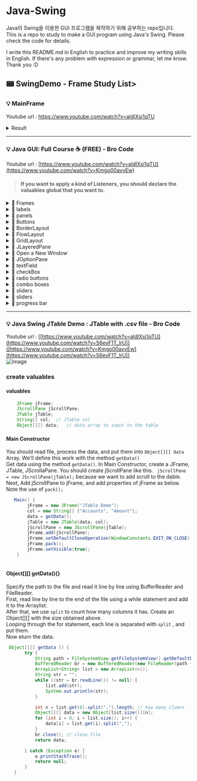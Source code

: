 # Java-Swing
Java의 Swing을 이용한 GUI 프로그램을 제작하기 위해 공부하는 repo입니다. <br>
This is a repo to study to make a GUI program using Java's Swing.
Please check the code for details.

I write this README.md in English to practice and improve my writing skills in English.
If there's any problem with expression or grammar, let me know. Thank you :D




## :pager: SwingDemo - Frame Study List> 


 ### :bulb: MainFrame 
  Youtube url : https://www.youtube.com/watch?v=aIdIXsi1qTU <br>

  <details>
    <summary> Result </summary>
 
  ![image](https://github.com/Ogu1208/Java-Swing/assets/76902448/505ed275-06d0-437a-b6d4-0c0324632ffe)
  </details>

  
  ----

###  :bulb: Java GUI: Full Course ☕ (FREE)  - Bro Code

  Youtube url : [https://www.youtube.com/watch?v=aIdIXsi1qTU](https://www.youtube.com/watch?v=Kmgo00avvEw) <br>
   > #### If you want to apply a kind of Listeners, you should declare the valuables **global** that you want to.

 
  <details>
  <summary> 📁 Frames </summary>
 
 ### JFrame = a GUI window to add components to
  
  ![image](https://github.com/Ogu1208/Java-Swing/assets/76902448/6567febc-87ea-41c8-9a7d-fe24bae5fe83)
  
  </details>
  
  <details>
  <summary> 📁 labels </summary>
 
 ### JLabel = a GUI display area for a string of text, an image, or both

  ![image](https://github.com/Ogu1208/Java-Swing/assets/76902448/8cf4dd09-f6d2-4dcd-8c73-15f35022e9cb)
  
  </details>
  
  <details>
  <summary> 📁 panels </summary>
  
![image](https://github.com/Ogu1208/Java-Swing/assets/76902448/53b974b0-bc06-4535-8d7a-c74588bd9d52)
  
  </details>
  
  
  <details>
  <summary> 📁 Buttons </summary>
 
  ###  JButton = a button that performs an action when clicked on
 
![image](https://github.com/Ogu1208/Java-Swing/assets/76902448/a5daed4d-45a2-429b-8f5b-f4fadd60b08a)


  
  </details>
  
  
  
  <details>
  <summary> 📁 BorderLayout </summary>
  
![image](https://github.com/Ogu1208/Java-Swing/assets/76902448/0f6dcb6b-086b-422f-a6a0-6b95646643ec)
  
  </details>
  
  
  <details>
  <summary> 📁 FlowLayout </summary>
   <br>
 
  > Layout Manager = Defines the natural layout for components within a container
 
  왼쪽에서 오른쪽으로 배치되며 오른쪽에 더 이상 공간이 없으면 다음 줄로 자동 배치되는 게 특징입니다. 일반적으로 플로우 레이아웃은 패널에 버튼을 배열하는 데 사용되며, 기본적으로 가운데 정렬입니다. <br>
They are laid out from left to right and automatically move to the next line when there is no more space on the right. <br>
 A flow layout is generally used to arrange buttons in a panel, center aligned by default.
 
 ![image](https://github.com/Ogu1208/Java-Swing/assets/76902448/f68120c2-59d1-4e60-9aaa-8ec26acc0907)

  </details>
  
  <details>
  <summary> 📁 GridLayout </summary>
  <br>
 
  > Layout Manager = Defines the natural layout for components within a container

   ### GridLayout = places components in a grid of cells.
   Each component takes all the available space within its cell, and each cell is the same size
 
 ![image](https://github.com/Ogu1208/Java-Swing/assets/76902448/950519f7-66d7-4eec-9bb0-52c28870049a)


  </details>
  
  <details>
  <summary> 📁 JLayeredPane </summary>
   <br>

   ### JLayeredPane = Swing container that provides a third dimention for positioning components ex. depth, Z-index
 
  ![image](https://github.com/Ogu1208/Java-Swing/assets/76902448/aec2714a-42e3-48b6-b46c-1fe2d2f216ff)
 ![image](https://github.com/Ogu1208/Java-Swing/assets/76902448/a9ef6892-9103-43cb-8257-1a361fcf04c4)


   </details>
   
   <details>
   <summary> 📁 Open a New Window </summary>

  ![image](https://github.com/Ogu1208/Java-Swing/assets/76902448/f53320fe-aba6-46c5-8ab5-580f03c75c97)
  ![image](https://github.com/Ogu1208/Java-Swing/assets/76902448/e3057cf3-5dac-4044-8497-a8856a965ead)

  </details>
  
  <details>
  <summary> 📁 JOptionPane </summary>

 ### JOptionPane = pop up a standard dialog box that prompts users for a value or informs them of something

 [tistory - JOptionPane 자주 쓰는 메소드 정리](https://shin-01.tistory.com/34)
 
![image](https://github.com/Ogu1208/Java-Swing/assets/76902448/b9ccd609-c424-4f0f-a7d4-6453f822b663)

  </details>

  <details>
  <summary> 📁 textField </summary>
 
![image](https://github.com/Ogu1208/Java-Swing/assets/76902448/0ae13ec1-e04f-4222-b498-2fa9a7472d6a)

  </details>


  <details>
  <summary> 📁 checkBox </summary>
 
 ### JCheckBox = a GUI component that cat be selected or deselected
 
  Set the Icon of the checkbox.
  If checkbox is selected, the icon changes to the other. You can do so by using  the method `setSelectedSIcon()`.
 
 ![image](https://github.com/Ogu1208/Java-Swing/assets/76902448/4867eb1d-77ab-40bc-ab72-ae9b57667907)

  </details>
  
  <details>
  <summary> 📁 radio buttons </summary>
 
 ### JRadioButton = One or more buttons in a grouping in which only 1 may be selected per group
 
We can limit the choice selection to only one item by putting them within the same grouping. <br>
To do so, use `ButtonGroup` and add the items to it.
 
  ![image](https://github.com/Ogu1208/Java-Swing/assets/76902448/468076e9-d112-44eb-90fd-f84b6a76ce40)

  </details>
  
  <details>
  <summary> 📁 combo boxes </summary>
 
 ### JcomboBox = A component that combines a button or editable field and a drop-down list
 
You should use the `wrapper class` if you need to store a permitted type.
 
![image](https://github.com/Ogu1208/Java-Swing/assets/76902448/ed147bd0-9aae-4148-bfea-e70b74f6d097)

  </details>
  
  
  <details>
  <summary> 📁 sliders </summary>
 
 ### JSlider = GUI component that lets user enter a value by using an adjustable sliding knob on a track
 
To change the text of label according to the sliders's value, implements the `ChangeListener` and overrides the method `statechanged(ChangeEvent e)`. <br>
And you should add `.addChangeListener` to item that you want to adjust.
 
 ![image](https://github.com/Ogu1208/Java-Swing/assets/76902448/7db6e32c-9626-44c9-91d7-a8580ee5d932)

  </details>
  
  
  <details>
  <summary> 📁 sliders </summary>
 
 ### JSlider = GUI component that lets user enter a value by using an adjustable sliding knob on a track.
 
To change the text of label according to the sliders's value, implements the `ChangeListener` and overrides the method `statechanged(ChangeEvent e)`. <br>
And you should add `.addChangeListener` to item that you want to adjust.
 
 ![image](https://github.com/Ogu1208/Java-Swing/assets/76902448/7db6e32c-9626-44c9-91d7-a8580ee5d932)

  </details>
  


  <details>
  <summary> 📁 progress bar </summary>
 
 ### progress bar = Visual aid to let the user know that an operation is processing
 
  If you want to simulate the progress bar increasing over time, use `Thread.sleep` in try-catch.
 
![image](https://github.com/Ogu1208/Java-Swing/assets/76902448/248c791e-a5b8-423f-b40d-07db6f304ebf)

  </details>
  
  
  
    
  ----

###  :bulb: Java Swing JTable Demo : JTable with .csv file  - Bro Code

  Youtube url : [[https://www.youtube.com/watch?v=aIdIXsi1qTU](https://www.youtube.com/watch?v=S6evF1T_lrU)]([https://www.youtube.com/watch?v=Kmgo00avvEw](https://www.youtube.com/watch?v=S6evF1T_lrU)) <br>
![image](https://github.com/Ogu1208/Java-Swing/assets/76902448/2662fff3-8cf7-4c29-a6ac-3aee489de7ac)


### create valuables

#### valuables
``` java
    JFrame jFrame;  
    JScrollPane jScrollPane;
    JTable jTable;
    String[] col;  // JTable col
    Object[][] data;   // data array to input to the table
```

#### Main Constructor
You should read file, process the data, and put them into `Object[][] data` Array.
We'll define this work with the method `getData()` <br>
Get data using the method `getData()`.
In Main Constructor, create a JFrame, JTable, JScrollaPane. You should create jScrollPane like this. ` jScrollPane = new JScrollPane(jTable);` because we want to add scroll to the dable.
Next, Add jScrollPane to jFrame, and add properties of jFrame as below.  Note the use of `pack();`
``` java
   Main() {
        jFrame = new JFrame("JTable Demo");
        col = new String[] {"Accounts", "Amount"};
        data = getData();
        jTable = new JTable(data, col);
        jScrollPane = new JScrollPane(jTable);
        jFrame.add(jScrollPane);
        jFrame.setDefaultCloseOperation(WindowConstants.EXIT_ON_CLOSE);
        jFrame.pack();
        jFrame.setVisible(true);
    }
    
 ```
 
 #### Object[][] getData(){}
 

Specify the path to the file and read it line by line using BufferReader and FileReader. <br>
First, read line by line to the end of the file using a while statement and add it to the Arraylist. <br>
After that, we use `split` to count how many columns it has. Create an Object[][] with the size obtained above. <br>
Looping through the for statement, each line is separated with `split` , and put them. <br>
Now eturn the data.
 
 ``` java
  Object[][] getData () {
        try {
            String path = FileSystemView.getFileSystemView().getDefaultDirectory().getPath();
            BufferedReader br = new BufferedReader(new FileReader(path + "/bills.csv"));
            ArrayList<String> list = new ArrayList<>();
            String str = "";
            while ((str = br.readLine()) != null) {
                list.add(str);
                System.out.println(str);
            }

            int n = list.get(0).split(",").length; // how many clumns
            Object[][] data = new Object[list.size()][n];
            for (int i = 0; i < list.size(); i++) {
                data[i] = list.get(i).split(",");
            }
            br.close(); // close file
            return data;

        } catch (Exception e) {
            e.printStackTrace();
            return null;
        }
    }
 ```

